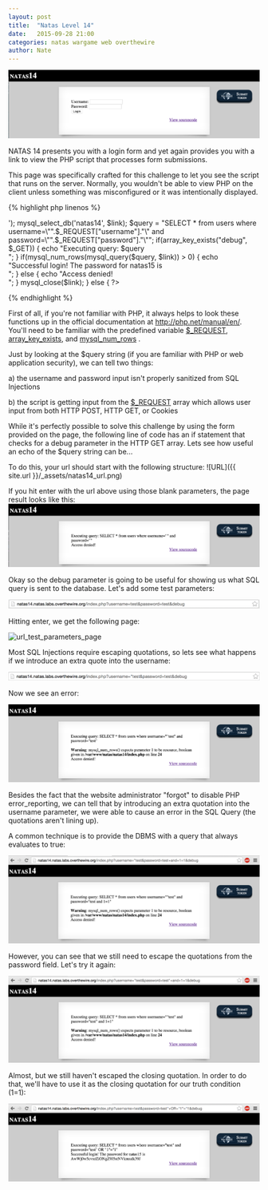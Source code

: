 ```yaml
---
layout: post
title:  "Natas Level 14"
date:   2015-09-28 21:00
categories: natas wargame web overthewire
author: Nate
---
```

![NATAS 14](/_assets/natas14.png)

NATAS 14 presents you with a login form and yet again provides you with a link to view the PHP script that processes form submissions.

This page was specifically crafted for this challenge to let you see the script that runs on the server.  Normally, you wouldn't be able to view PHP on the client unless something was misconfigured or it was intentionally displayed.

{% highlight php linenos %}
<?php
if(array_key_exists("username", $_REQUEST)) {
    $link = mysql_connect('localhost', 'natas14', '<censored>');
    mysql_select_db('natas14', $link);
 
    $query = "SELECT * from users where username=\"".$_REQUEST["username"]."\" and password=\"".$_REQUEST["password"]."\"";
    if(array_key_exists("debug", $_GET)) {
        echo "Executing query: $query<br>";
    }
 
    if(mysql_num_rows(mysql_query($query, $link)) > 0) {
            echo "Successful login! The password for natas15 is <censored><br>";
    } else {
            echo "Access denied!<br>";
    }
    mysql_close($link);
} else {
?>
{% endhighlight %}

First of all, if you're not familiar with PHP, it always helps to look these functions up in the official documentation at http://php.net/manual/en/.  You'll need to be familiar with the predefined variable [$_REQUEST]( http://php.net/manual/en/reserved.variables.request.php ), [array_key_exists]( http://php.net/manual/en/function.array-key-exists.php ), and [mysql_num_rows]( http://php.net/manual/en/function.mysql-num-rows.php ) .  

Just by looking at the $query string (if you are familiar with PHP or web application security), we can tell two things:

a) the username and password input isn't properly sanitized from SQL Injections

b) the script is getting input from the [$_REQUEST]( http://php.net/manual/en/reserved.variables.request.php ) array which allows user input from both HTTP POST, HTTP GET, or Cookies

While it's perfectly possible to solve this challenge by using the form provided on the page, the following line of code has an if statement that checks for a debug parameter in the HTTP GET array.  Lets see how useful an echo of the $query string can be...

To do this, your url should start with the following structure:
![URL]({{ site.url }}/_assets/natas14_url.png)

If you hit enter with the url above using those blank parameters, the page result looks like this:
![blank_result](/_assets/natas14_blank_result.png)

Okay so the debug parameter is going to be useful for showing us what SQL query is sent to the database.  Let's add some test parameters:

![url_test_parameters](/_assets/natas14_url_test_parameters.png)

Hitting enter, we get the following page:

![url_test_parameters_page](https://MCPA.github.io/_assets/natas14_url_test_parameters_page.png)

Most SQL Injections require escaping quotations, so lets see what happens if we introduce an extra quote into the username:

![url_introduce_quotation](/_assets/natas14_url_introduce_quotation.png)

Now we see an error:

![url_introduce_quotation_page](/_assets/natas14_url_introduce_quotation_page.png)

Besides the fact that the website administrator "forgot" to disable PHP error_reporting, we can tell that by introducing an extra quotation into the username parameter, we were able to cause an error in the SQL Query (the quotations aren't lining up).

A common technique is to provide the DBMS with a query that always evaluates to true:

![tautology_try1](/_assets/natas14_tautology_try1.png)

However, you can see that we still need to escape the quotations from the password field.  Let's try it again:

![tautology_try2](/_assets/natas14_tautology_try2.png)

Almost, but we still haven't escaped the closing quotation.  In order to do that, we'll have to use it as the closing quotation for our truth condition (1=1):

![success](/_assets/natas14_success.png)

